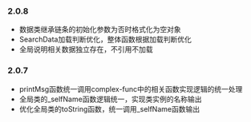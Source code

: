 ### 2.0.8
- 数据类继承链条的初始化参数为否时格式化为空对象
- SearchData加载判断优化，整体函数根据加载判断优化
- 全局说明相关数据独立存在，不引用不加载

### 2.0.7
- printMsg函数统一调用complex-func中的相关函数实现逻辑的统一处理
- 全局类的_selfName函数逻辑统一，实现类实例的名称输出
- 优化全局类的toString函数，统一调用_selfName函数输出